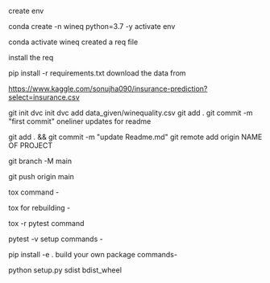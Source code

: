create env

conda create -n wineq python=3.7 -y
activate env

conda activate wineq
created a req file

install the req

pip install -r requirements.txt
download the data from

https://www.kaggle.com/sonujha090/insurance-prediction?select=insurance.csv

git init
dvc init 
dvc add data_given/winequality.csv
git add .
git commit -m "first commit"
oneliner updates for readme


git add . && git commit -m "update Readme.md"
git remote add origin NAME OF PROJECT

git branch -M main

git push origin main

tox command -

tox
for rebuilding -

tox -r 
pytest command

pytest -v
setup commands -

pip install -e . 
build your own package commands-

python setup.py sdist bdist_wheel